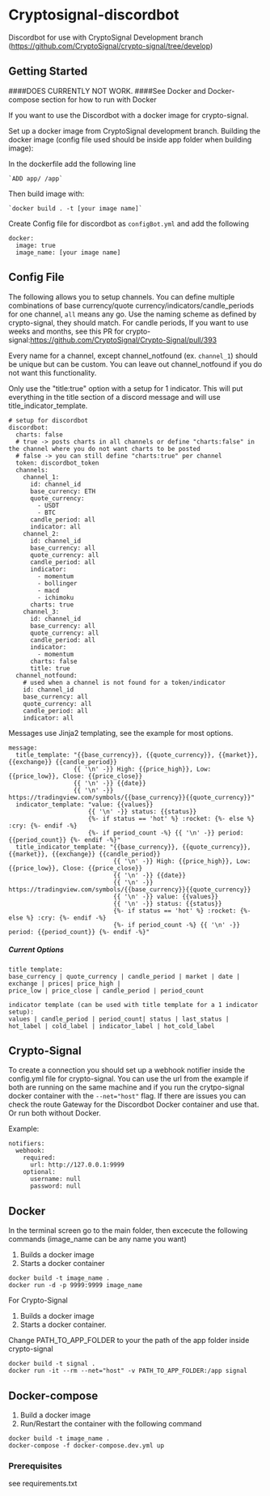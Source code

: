 # Cryptosignal-discordbot

Discordbot for use with CryptoSignal Development branch (https://github.com/CryptoSignal/crypto-signal/tree/develop)

## Getting Started
####DOES CURRENTLY NOT WORK. 
####See Docker and Docker-compose section for how to run with Docker

If you want to use the Discordbot with a docker image for crypto-signal.

Set up a docker image from CryptoSignal development branch.
Building the docker image (config file used should be inside app folder when building image):

  In the dockerfile add the following line
  
    `ADD app/ /app`
    
  Then build image with:
  
    `docker build . -t [your image name]`


Create Config file for discordbot as `configBot.yml` and add the following
```
docker:
  image: true
  image_name: [your image name]
```

## Config File

The following allows you to setup channels. 
You can define multiple combinations of base currency/quote currency/indicators/candle_periods for one channel,
`all` means any go. Use the naming scheme as defined by crypto-signal, they should match. 
For candle periods, If you want to use weeks and months, see this PR for crypto-signal:https://github.com/CryptoSignal/Crypto-Signal/pull/393 

Every name for a channel, except channel_notfound (ex. `channel_1`) should be unique but can be custom.
You can leave out channel_notfound if you do not want this functionality. 

Only use the "title:true" option with a setup for 1 indicator. This will put everything in the title section of a 
discord message and will use title_indicator_template. 

```
# setup for discordbot
discordbot:
  charts: false
  # true -> posts charts in all channels or define "charts:false" in the channel where you do not want charts to be posted
  # false -> you can still define "charts:true" per channel
  token: discordbot_token
  channels:
    channel_1:
      id: channel_id
      base_currency: ETH
      quote_currency:
        - USDT
        - BTC
      candle_period: all
      indicator: all
    channel_2:
      id: channel_id
      base_currency: all
      quote_currency: all
      candle_period: all
      indicator:
        - momentum
        - bollinger
        - macd
        - ichimoku
      charts: true
    channel_3:
      id: channel_id
      base_currency: all
      quote_currency: all
      candle_period: all
      indicator:
        - momentum
      charts: false
      title: true
  channel_notfound:
    # used when a channel is not found for a token/indicator
    id: channel_id
    base_currency: all
    quote_currency: all
    candle_period: all
    indicator: all
```

Messages use Jinja2 templating, see the example for most options.

```
message:
  title_template: "{{base_currency}}, {{quote_currency}}, {{market}}, {{exchange}} {{candle_period}}
                  {{ '\n' -}} High: {{price_high}}, Low: {{price_low}}, Close: {{price_close}}
                  {{ '\n' -}} {{date}}
                  {{ '\n' -}} https://tradingview.com/symbols/{{base_currency}}{{quote_currency}}"
  indicator_template: "value: {{values}}
                      {{ '\n' -}} status: {{status}}
                      {%- if status == 'hot' %} :rocket: {%- else %} :cry: {%- endif -%}
                      {%- if period_count -%} {{ '\n' -}} period: {{period_count}} {%- endif -%}"
  title_indicator_template: "{{base_currency}}, {{quote_currency}}, {{market}}, {{exchange}} {{candle_period}}
                             {{ '\n' -}} High: {{price_high}}, Low: {{price_low}}, Close: {{price_close}}
                             {{ '\n' -}} {{date}}
                             {{ '\n' -}} https://tradingview.com/symbols/{{base_currency}}{{quote_currency}}
                             {{ '\n' -}} value: {{values}}
                             {{ '\n' -}} status: {{status}}
                             {%- if status == 'hot' %} :rocket: {%- else %} :cry: {%- endif -%}
                             {%- if period_count -%} {{ '\n' -}} period: {{period_count}} {%- endif -%}"
```
##### Current Options
```
title template:
base_currency | quote_currency | candle_period | market | date | exchange | prices| price_high | 
price_low | price_close | candle_period | period_count

indicator template (can be used with title template for a 1 indicator setup):
values | candle_period | period_count| status | last_status | hot_label | cold_label | indicator_label | hot_cold_label
```

## Crypto-Signal

To create a connection you should set up a webhook notifier inside the config.yml file for crypto-signal.
You can use the url from the example if both are running on the same machine and if you run the crytpo-signal docker 
container with the `--net="host"` flag. If there are issues you can check the route Gateway for the Discordbot 
Docker container and use that. Or run both without Docker.

Example:
```
notifiers:
  webhook:
    required:
      url: http://127.0.0.1:9999
    optional:
      username: null
      password: null
```

## Docker 

In the terminal screen go to the main folder, then excecute the following commands (image_name can be any name you want)
  1. Builds a docker image 
  2. Starts a docker container
```
docker build -t image_name .
docker run -d -p 9999:9999 image_name
```
For Crypto-Signal
  1. Builds a docker image
  2. Starts a docker container. 
  
Change PATH_TO_APP_FOLDER to your the path of the app folder inside crypto-signal

```
docker build -t signal .
docker run -it --rm --net="host" -v PATH_TO_APP_FOLDER:/app signal
```

## Docker-compose
1. Build a docker image
2. Run/Restart the container with the following command 
```
docker build -t image_name .
docker-compose -f docker-compose.dev.yml up
```

### Prerequisites

see requirements.txt
